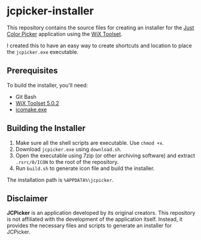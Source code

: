 # jcpicker-installer

This repository contains the source files for creating an installer for the [Just Color Picker](https://annystudio.com/software/colorpicker/) application using the [WiX Toolset](https://wixtoolset.org/).

I created this to have an easy way to create shortcuts and location to place the `jcpicker.exe` executable.

## Prerequisites

To build the installer, you'll need:

- Git Bash
- [WiX Toolset 5.0.2](https://wixtoolset.org/releases/)
- [icomake.exe](https://github.com/tringi/icomake)

## Building the Installer

1. Make sure all the shell scripts are executable. Use `chmod +x`.
2. Download `jcpicker.exe` using `download.sh`.
3. Open the executable using 7zip (or other archiving software) and extract `.rsrc/0/ICON` to the root of the repository.
4. Run `build.sh` to generate icon file and build the installer.

The installation path is `%APPDATA%\jcpicker`.

## Disclaimer

**JCPicker** is an application developed by its original creators. This repository is not affiliated with the development of the application itself. Instead, it provides the necessary files and scripts to generate an installer for JCPicker.
